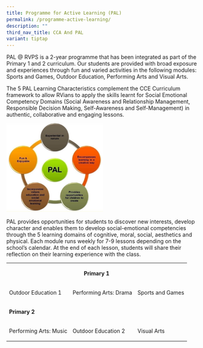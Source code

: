 ```yaml
---
title: Programme for Active Learning (PAL)
permalink: /programme-active-learning/
description: ""
third_nav_title: CCA And PAL
variant: tiptap
---
```

<p>PAL @ RVPS is a 2-year programme that has been integrated as part of the
Primary 1 and 2 curriculum. Our students are provided with broad exposure
and experiences through fun and varied activities in the following modules:
Sports and Games, Outdoor Education, Performing Arts and Visual Arts.</p>
<p>The 5 PAL Learning Characteristics complement the CCE Curriculum framework
to allow RVians to apply the skills learnt for Social Emotional Competency
Domains (Social Awareness and Relationship Management, Responsible Decision
Making, Self-Awareness and Self-Management) in authentic, collaborative
and engaging lessons.</p>
<p></p>
<div class="isomer-image-wrapper">
<img style="width: 50%;" height="auto" width="100%" alt="" src="/images/PAL_2025.png">
</div>
<p>PAL provides opportunities for students to discover new interests, develop
character and enables them to develop social-emotional competencies through
the 5 learning domains of cognitive, moral, social, aesthetics and physical.
Each module runs weekly for 7-9 lessons depending on the school’s calendar.
At the end of each lesson, students will share their reflection on their
learning experience with the class.</p>
<p></p>
<p></p>
<table style="minWidth: 75px">
<colgroup>
<col>
<col>
<col>
</colgroup>
<tbody>
<tr>
<th rowspan="1" colspan="3">
<p>Primary 1</p>
</th>
</tr>
<tr>
<td rowspan="1" colspan="1">
<p>Outdoor Education 1</p>
</td>
<td rowspan="1" colspan="1">
<p>Performing Arts: Drama</p>
</td>
<td rowspan="1" colspan="1">
<p>Sports and Games</p>
</td>
</tr>
<tr>
<td rowspan="1" colspan="3">
<p><strong>Primary 2</strong>
</p>
</td>
</tr>
<tr>
<td rowspan="1" colspan="1">
<p>Performing Arts: Music</p>
</td>
<td rowspan="1" colspan="1">
<p>Outdoor Education 2</p>
</td>
<td rowspan="1" colspan="1">
<p>Visual Arts</p>
</td>
</tr>
</tbody>
</table>
<p></p>